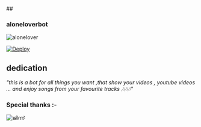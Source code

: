 ##<p><h3>aloneloverbot</h3></p>

![alonelover](https://telegra.ph/file/8f6b5fb2049a2a6dbc5c2.jpg)


[![Deploy](https://www.herokucdn.com/deploy/button.svg)](https://heroku.com/deploy?template=https://github.com/sakhaavvaavaj93/aloneloverbot)

## dedication 
  <p><i>"this is a bot for all things you want ,that show your videos , youtube videos ... and enjoy songs from your favourite tracks 🎶🎶🎶"</i><p>
  
  
### Special thanks :- 

![ജിന്ന്](https://t.me/JINN_SULTHAN)